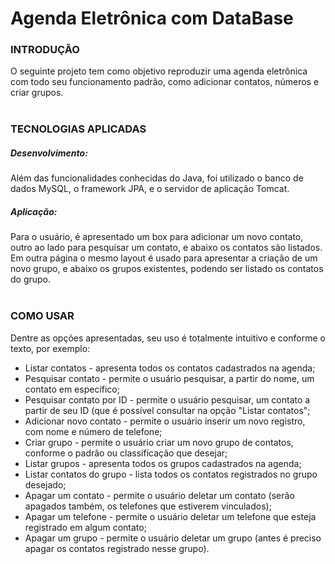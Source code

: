 # **Agenda Eletrônica com DataBase**


<h3> INTRODUÇÃO </h3>
O seguinte projeto tem como objetivo reproduzir uma agenda eletrônica com todo seu funcionamento padrão, como adicionar contatos, números e criar grupos. <br>
<br>

<h3> TECNOLOGIAS APLICADAS </h3>
<h5> Desenvolvimento: </h5>
Além das funcionalidades conhecidas do Java, foi utilizado o banco de dados MySQL, o framework JPA, e o servidor de aplicação Tomcat. <br>
<h5> Aplicação: </h5>
Para o usuário, é apresentado um box para adicionar um novo contato, outro ao lado para pesquisar um contato, e abaixo os contatos são listados. Em outra página o mesmo layout é usado para apresentar a criação de um novo grupo, e abaixo os grupos existentes, podendo ser listado os contatos do grupo. <br>
<br>

<h3> COMO USAR </h3>
Dentre as opções apresentadas, seu uso é totalmente intuitivo e conforme o texto, por exemplo: <br>
<ul>
<li> Listar contatos - apresenta todos os contatos cadastrados na agenda; </li>
<li> Pesquisar contato - permite o usuário pesquisar, a partir do nome, um contato em específico; </li>
<li> Pesquisar contato por ID - permite o usuário pesquisar, um contato a partir de seu ID (que é possível consultar na opção "Listar contatos"; </li>
<li> Adicionar novo contato - permite o usuário inserir um novo registro, com nome e número de telefone; </li>
<li> Criar grupo - permite o usuário criar um novo grupo de contatos, conforme o padrão ou classificação que desejar; </li>
<li> Listar grupos - apresenta todos os grupos cadastrados na agenda; </li>
<li> Listar contatos do grupo - lista todos os contatos registrados no grupo desejado; </li>
<li> Apagar um contato - permite o usuário deletar um contato (serão apagados também, os telefones que estiverem vinculados); </li>
<li> Apagar um telefone - permite o usuário deletar um telefone que esteja registrado em algum contato; </li>
<li> Apagar um grupo - permite o usuário deletar um grupo (antes é preciso apagar os contatos registrado nesse grupo). </li>
</ul> <br>
